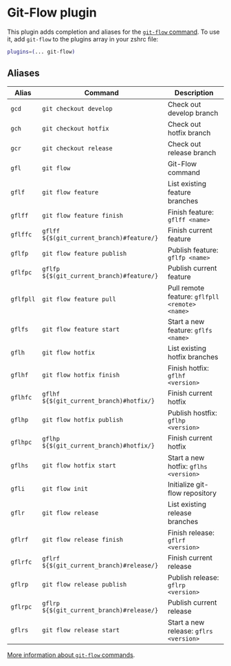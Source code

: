 # Git-Flow plugin
This plugin adds completion and aliases for the [`git-flow` command](https://github.com/nvie/gitflow).
To use it, add `git-flow` to the plugins array in your zshrc file:
```zsh
plugins=(... git-flow)
```
## Aliases
| Alias     | Command                                   | Description                                    |
| --------- | ----------------------------------------- | ---------------------------------------------- |
| `gcd`     | `git checkout develop`                    | Check out develop branch                       |
| `gch`     | `git checkout hotfix`                     | Check out hotfix branch                        |
| `gcr`     | `git checkout release`                    | Check out release branch                       |
| `gfl`     | `git flow`                                | Git-Flow command                               |
| `gflf`    | `git flow feature`                        | List existing feature branches                 |
| `gflff`   | `git flow feature finish`                 | Finish feature: `gflff <name>`                 |
| `gflffc`  | `gflff ${$(git_current_branch)#feature/}` | Finish current feature                         |
| `gflfp`   | `git flow feature publish`                | Publish feature: `gflfp <name>`                |
| `gflfpc`  | `gflfp ${$(git_current_branch)#feature/}` | Publish current feature                        |
| `gflfpll` | `git flow feature pull`                   | Pull remote feature: `gflfpll <remote> <name>` |
| `gflfs`   | `git flow feature start`                  | Start a new feature: `gflfs <name>`            |
| `gflh`    | `git flow hotfix`                         | List existing hotfix branches                  |
| `gflhf`   | `git flow hotfix finish`                  | Finish hotfix: `gflhf <version>`               |
| `gflhfc`  | `gflhf ${$(git_current_branch)#hotfix/}`  | Finish current hotfix                          |
| `gflhp`   | `git flow hotfix publish`                 | Publish hostfix: `gflhp <version>`             |
| `gflhpc`  | `gflhp ${$(git_current_branch)#hotfix/}`  | Finish current hotfix                          |
| `gflhs`   | `git flow hotfix start`                   | Start a new hotfix: `gflhs <version>`          |
| `gfli`    | `git flow init`                           | Initialize git-flow repository                 |
| `gflr`    | `git flow release`                        | List existing release branches                 |
| `gflrf`   | `git flow release finish`                 | Finish release: `gflrf <version>`              |
| `gflrfc`  | `gflrf ${$(git_current_branch)#release/}` | Finish current release                         |
| `gflrp`   | `git flow release publish`                | Publish release: `gflrp <version>`             |
| `gflrpc`  | `gflrp ${$(git_current_branch)#release/}` | Publish current release                        |
| `gflrs`   | `git flow release start`                  | Start a new release: `gflrs <version>`         |
[More information about `git-flow` commands](https://github.com/nvie/gitflow/wiki/Command-Line-Arguments).
